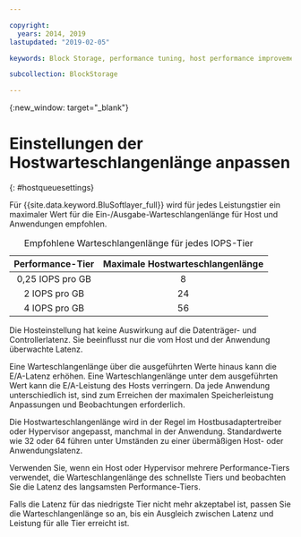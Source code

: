 ```yaml
---

copyright:
  years: 2014, 2019
lastupdated: "2019-02-05"

keywords: Block Storage, performance tuning, host performance improvement,

subcollection: BlockStorage

---
```

{:new_window: target="_blank"}

# Einstellungen der Hostwarteschlangenlänge anpassen
{: #hostqueuesettings}

Für {{site.data.keyword.BluSoftlayer_full}} wird für jedes Leistungstier ein maximaler Wert für die Ein-/Ausgabe-Warteschlangenlänge für Host und Anwendungen empfohlen.

<table align="center">
  <caption>Empfohlene Warteschlangenlänge für jedes IOPS-Tier</caption>
        <thead>
	    <tr>
		<th>Performance-Tier</th>
		<th>Maximale Hostwarteschlangenlänge</th>
	    </tr>
	</thead>
	<tbody>
   	    <tr>
		<td style="text-align: center; vertical-align: middle;">0,25 IOPS pro GB</td>
		<td style="text-align: center; vertical-align: middle;">8</td>
	    </tr>
	    <tr>
		<td style="text-align: center; vertical-align: middle;">2 IOPS pro GB</td>
		<td style="text-align: center; vertical-align: middle;">24</td>
	    </tr>
	    <tr>
		<td style="text-align: center; vertical-align: middle;">4 IOPS pro GB</td>
		<td style="text-align: center; vertical-align: middle;">56</td>
            </tr>
         </tbody>
</table>

Die Hosteinstellung hat keine Auswirkung auf die Datenträger- und Controllerlatenz. Sie beeinflusst nur die vom Host und der Anwendung überwachte Latenz.

Eine Warteschlangenlänge über die ausgeführten Werte hinaus kann die E/A-Latenz erhöhen. Eine Warteschlangenlänge unter dem ausgeführten Wert kann die E/A-Leistung des Hosts verringern. Da jede Anwendung unterschiedlich ist, sind zum Erreichen der maximalen Speicherleistung Anpassungen und Beobachtungen erforderlich.

Die Hostwarteschlangenlänge wird in der Regel im Hostbusadaptertreiber oder Hypervisor angepasst, manchmal in der Anwendung. Standardwerte wie 32 oder 64 führen unter Umständen zu einer übermäßigen Host- oder Anwendungslatenz.

Verwenden Sie, wenn ein Host oder Hypervisor mehrere Performance-Tiers verwendet, die Warteschlangenlänge des schnellste Tiers und beobachten Sie die Latenz des langsamsten Performance-Tiers.

Falls die Latenz für das niedrigste Tier nicht mehr akzeptabel ist, passen Sie die Warteschlangenlänge so an, bis ein Ausgleich zwischen Latenz und Leistung für alle Tier erreicht ist.
